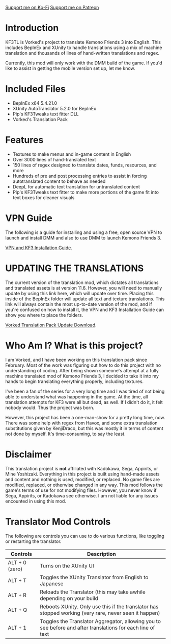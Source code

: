 [Support me on Ko-Fi](https://ko-fi.com/vorked)
[Support me on Patreon](https://www.patreon.com/Vorked)


 

# Introduction

KF3TL is Vorked's project to translate Kemono Friends 3 into English. This includes BepInEx and XUnity to handle translations using a mix of machine translation and thousands of lines of hand-written translations and regex.

Currently, this mod will only work with the DMM build of the game. If you'd like to assist in getting the mobile version set up, let me know.

# Included Files

- BepInEx x64 5.4.21.0
- XUnity AutoTranslator 5.2.0 for BepInEx
- Pip's KF3Tweaks text fitter DLL
- Vorked's Translation Pack

# Features

- Textures to make menus and in-game content in English
- Over 3000 lines of hand-translated text
- 150 lines of regex designed to translate dates, funds, resources, and more
- Hundreds of pre and post processing entries to assist in forcing autotranslated content to behave as needed
- DeepL for automatic text translation for untranslated content
- Pip's KF3Tweaks text fitter to make more portions of the game fit into text boxes for cleaner visuals

# VPN Guide

The following is a guide for installing and using a free, open source VPN to launch and install DMM and also to use DMM to launch Kemono Friends 3.

[VPN and KF3 Installation Guide](https://docs.google.com/document/d/1773ZAVFi_7vpdzvmw0-f6AugXyMstshqB3m2tIY-hgI/edit).

# UPDATING THE TRANSLATIONS

The current version of the translation mod, which dictates all translations and translated assets is at version 11.6. However, you will need to manually update by using this link here, which will update over time. Placing this inside of the BepInEx folder will update all text and texture translations. This link will always contain the most up-to-date version of the mod, and if you're confused on how to install it, the VPN and KF3 Installation Guide can show you where to place the folders.

[Vorked Translation Pack Update Download](https://www.mediafire.com/file/tac7i2ly13rwx2t/Vorked+Translation+Pack.zip/file).


# Who Am I? What is this project?

I am Vorked, and I have been working on this translation pack since February. Most of the work was figuring out how to do this project with no understanding of coding. After being shown someone's attempt at a fully machine translated mod of Kemono Friends 3, I decided to take it into my hands to begin translating everything properly, including textures.

I've been a fan of the series for a very long time and I was tired of not being able to understand what was happening in the game. At the time, all translation attempts for KF3 were all but dead, as well. If I didn't do it, it felt nobody would. Thus the project was born.

However, this project has been a one-man-show for a pretty long time, now. There was some help with regex from Havox, and some extra translation substitutions given by KenjiDraco, but this was mostly it in terms of content not done by myself. It's time-consuming, to say the least.

# Disclaimer

This translation project is **not** affiliated with Kadokawa, Sega, Appirits, or Mine Yoshizaki.
Everything in this project is built using hand-made assets and content and nothing is used, modified, or replaced.
No game files are modified, replaced, or otherwise changed in any way.
This mod follows the game's terms of use for not modifying files. However, you never know if Sega, Appirits, or Kadokawa see otherwise.
I am not liable for any issues encounted in using this mod.

# Translator Mod Controls

The following are controls you can use to do various functions, like toggling or restarting the translator.

| Controls  | Description |
| ------------- | ------------- |
| ALT + 0 (zero)  | Turns on the XUnity UI  |
| ALT + T  | Toggles the XUnity Translator from English to Japanese  |
| ALT + R | Reloads the Translator (this may take awhile depending on your build |
| ALT + Q | Reboots XUnity. Only use this if the translator has stopped working (very rare, never seen it happen) |
| ALT + 1 | Toggles the Translator Aggregator, allowing you to see before and after translations for each line of text |

